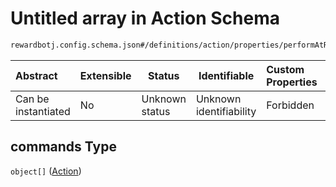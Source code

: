 # Untitled array in Action Schema

```txt
rewardbotj.config.schema.json#/definitions/action/properties/performAtRandom
```




| Abstract            | Extensible | Status         | Identifiable            | Custom Properties | Additional Properties | Access Restrictions | Defined In                                                               |
| :------------------ | ---------- | -------------- | ----------------------- | :---------------- | --------------------- | ------------------- | ------------------------------------------------------------------------ |
| Can be instantiated | No         | Unknown status | Unknown identifiability | Forbidden         | Allowed               | none                | [config.schema.json\*](../out/config.schema.json "open original schema") |

## commands Type

`object[]` ([Action](config-definitions-action.md))

